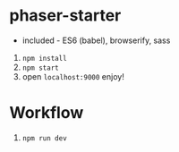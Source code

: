# phaser-starter
* included - ES6 (babel), browserify, sass

1. ```npm install```
2. ```npm start```
3. open ```localhost:9000``` enjoy!

# Workflow

1. ```npm run dev```

